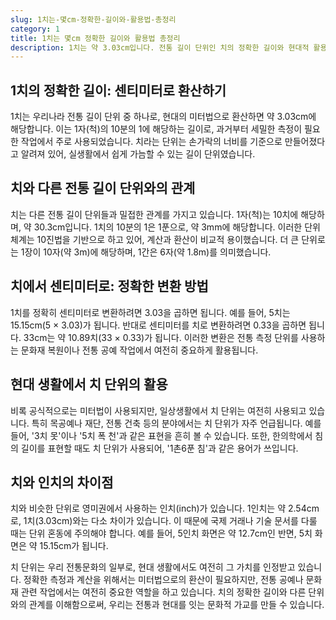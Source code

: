 ```yaml
---
slug: 1치는-몇cm-정확한-길이와-활용법-총정리
category: 1
title: 1치는 몇cm 정확한 길이와 활용법 총정리
description: 1치는 약 3.03cm입니다. 전통 길이 단위인 치의 정확한 길이와 현대적 활용, 다른 단위와의 관계를 자세히 알아봅니다.
---
```

## 1치의 정확한 길이: 센티미터로 환산하기

1치는 우리나라 전통 길이 단위 중 하나로, 현대의 미터법으로 환산하면 약 3.03cm에 해당합니다. 이는 1자(척)의 10분의 1에 해당하는 길이로, 과거부터 세밀한 측정이 필요한 작업에서 주로 사용되었습니다. 치라는 단위는 손가락의 너비를 기준으로 만들어졌다고 알려져 있어, 실생활에서 쉽게 가늠할 수 있는 길이 단위였습니다.

## 치와 다른 전통 길이 단위와의 관계

치는 다른 전통 길이 단위들과 밀접한 관계를 가지고 있습니다. 1자(척)는 10치에 해당하며, 약 30.3cm입니다. 1치의 10분의 1은 1푼으로, 약 3mm에 해당합니다. 이러한 단위 체계는 10진법을 기반으로 하고 있어, 계산과 환산이 비교적 용이했습니다. 더 큰 단위로는 1장이 10자(약 3m)에 해당하며, 1간은 6자(약 1.8m)를 의미했습니다.

## 치에서 센티미터로: 정확한 변환 방법

1치를 정확히 센티미터로 변환하려면 3.03을 곱하면 됩니다. 예를 들어, 5치는 15.15cm(5 × 3.03)가 됩니다. 반대로 센티미터를 치로 변환하려면 0.33을 곱하면 됩니다. 33cm는 약 10.89치(33 × 0.33)가 됩니다. 이러한 변환은 전통 측정 단위를 사용하는 문화재 복원이나 전통 공예 작업에서 여전히 중요하게 활용됩니다.

## 현대 생활에서 치 단위의 활용

비록 공식적으로는 미터법이 사용되지만, 일상생활에서 치 단위는 여전히 사용되고 있습니다. 특히 목공예나 재단, 전통 건축 등의 분야에서는 치 단위가 자주 언급됩니다. 예를 들어, '3치 못'이나 '5치 폭 천'과 같은 표현을 흔히 볼 수 있습니다. 또한, 한의학에서 침의 길이를 표현할 때도 치 단위가 사용되어, '1촌6푼 침'과 같은 용어가 쓰입니다.

## 치와 인치의 차이점

치와 비슷한 단위로 영미권에서 사용하는 인치(inch)가 있습니다. 1인치는 약 2.54cm로, 1치(3.03cm)와는 다소 차이가 있습니다. 이 때문에 국제 거래나 기술 문서를 다룰 때는 단위 혼동에 주의해야 합니다. 예를 들어, 5인치 화면은 약 12.7cm인 반면, 5치 화면은 약 15.15cm가 됩니다.

치 단위는 우리 전통문화의 일부로, 현대 생활에서도 여전히 그 가치를 인정받고 있습니다. 정확한 측정과 계산을 위해서는 미터법으로의 환산이 필요하지만, 전통 공예나 문화재 관련 작업에서는 여전히 중요한 역할을 하고 있습니다. 치의 정확한 길이와 다른 단위와의 관계를 이해함으로써, 우리는 전통과 현대를 잇는 문화적 가교를 만들 수 있습니다.